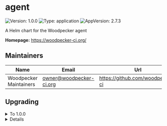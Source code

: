 # agent

![Version: 1.0.0](https://img.shields.io/badge/Version-1.0.0-informational?style=flat-square) ![Type: application](https://img.shields.io/badge/Type-application-informational?style=flat-square) ![AppVersion: 2.7.3](https://img.shields.io/badge/AppVersion-2.7.3-informational?style=flat-square)

A Helm chart for the Woodpecker agent

**Homepage:** <https://woodpecker-ci.org/>

## Maintainers

| Name                   | Email                     | Url                                |
| ---------------------- | ------------------------- | ---------------------------------- |
| Woodpecker Maintainers | <owner@woodpecker-ci.org> | <https://github.com/woodpecker-ci> |

## Upgrading

<details>

<summary>To 1.0.0</summary>

- If you have injected/defined the env var `WOODPECKER_AGENT_SECRET` manually, you need to decide whether you want to continue doing so (if yes, set `mapAgentSecret: false`) or if you want to make use of the new `mapAgentSecret: true` option (new default). This option maps an existing k8s secret in the same namespace into the statefulset.

</details>

<details>

## Values

| Key                                         | Type   | Default                           | Description                                                                                                                                                                                                                                                                                                                              |
| ------------------------------------------- | ------ | --------------------------------- | ---------------------------------------------------------------------------------------------------------------------------------------------------------------------------------------------------------------------------------------------------------------------------------------------------------------------------------------- |
| affinity                                    | object | `{}`                              | Specifies the affinity                                                                                                                                                                                                                                                                                                                   |
| args                                        | list   | `[]`                              | Defines a custom args to start the container                                                                                                                                                                                                                                                                                             |
| command                                     | list   | `[]`                              | Defines a custom command to start the container                                                                                                                                                                                                                                                                                          |
| dnsConfig                                   | object | `{}`                              | Overrides the default DNS configuration                                                                                                                                                                                                                                                                                                  |
| env.WOODPECKER_BACKEND                      | string | `"kubernetes"`                    |                                                                                                                                                                                                                                                                                                                                          |
| env.WOODPECKER_BACKEND_K8S_NAMESPACE        | string | `"woodpecker"`                    |                                                                                                                                                                                                                                                                                                                                          |
| env.WOODPECKER_BACKEND_K8S_POD_ANNOTATIONS  | string | `""`                              |                                                                                                                                                                                                                                                                                                                                          |
| env.WOODPECKER_BACKEND_K8S_POD_LABELS       | string | `""`                              |                                                                                                                                                                                                                                                                                                                                          |
| env.WOODPECKER_BACKEND_K8S_STORAGE_CLASS    | string | `""`                              |                                                                                                                                                                                                                                                                                                                                          |
| env.WOODPECKER_BACKEND_K8S_STORAGE_RWX      | bool   | `true`                            |                                                                                                                                                                                                                                                                                                                                          |
| env.WOODPECKER_BACKEND_K8S_VOLUME_SIZE      | string | `"10G"`                           |                                                                                                                                                                                                                                                                                                                                          |
| env.WOODPECKER_CONNECT_RETRY_COUNT          | string | `"1"`                             |                                                                                                                                                                                                                                                                                                                                          |
| env.WOODPECKER_SERVER                       | string | `"woodpecker-server:9000"`        | Add the environment variables for the agent component                                                                                                                                                                                                                                                                                    |
| extraSecretNamesForEnvFrom                  | list   | `[]`                              | Add extra secret that is contains environment variables                                                                                                                                                                                                                                                                                  |
| extraVolumeMounts                           | list   | `[]`                              | Additional volumes that will be attached to the agent container                                                                                                                                                                                                                                                                          |
| extraVolumes                                | list   | `[]`                              | Additional volumes that can be mounted in containers                                                                                                                                                                                                                                                                                     |
| fullnameOverride                            | string | `""`                              | Overrides the full name of the chart of the agent component                                                                                                                                                                                                                                                                              |
| image.pullPolicy                            | string | `"IfNotPresent"`                  | The pull policy for the image                                                                                                                                                                                                                                                                                                            |
| image.registry                              | string | `"docker.io"`                     | The image registry                                                                                                                                                                                                                                                                                                                       |
| image.repository                            | string | `"woodpeckerci/woodpecker-agent"` | The image repository                                                                                                                                                                                                                                                                                                                     |
| image.tag                                   | string | `""`                              | Overrides the image tag whose default is the chart appVersion.                                                                                                                                                                                                                                                                           |
| imagePullSecrets                            | list   | `[]`                              | The image pull secrets                                                                                                                                                                                                                                                                                                                   |
| initContainers                              | list   | `[]`                              | Add additional init containers to the pod (evaluated as a template)                                                                                                                                                                                                                                                                      |
| mapAgentSecret                              | bool   | `true`                            |                                                                                                                                                                                                                                                                                                                                          |
| nameOverride                                | string | `""`                              | Overrides the name of the chart of the agent component                                                                                                                                                                                                                                                                                   |
| nodeSelector                                | object | `{}`                              | Specifies the labels of the nodes that the agent component must be running                                                                                                                                                                                                                                                               |
| persistence.accessModes                     | list   | `["ReadWriteOnce"]`               | Defines the access mode of the persistent volume                                                                                                                                                                                                                                                                                         |
| persistence.enabled                         | bool   | `true`                            | Enable the creation of the persistent volume                                                                                                                                                                                                                                                                                             |
| persistence.existingClaim                   | string | `nil`                             | Defines an existing claim to use                                                                                                                                                                                                                                                                                                         |
| persistence.mountPath                       | string | `"/etc/woodpecker"`               | Defines the path where the volume should be mounted                                                                                                                                                                                                                                                                                      |
| persistence.size                            | string | `"1Gi"`                           | Defines the size of the persistent volume                                                                                                                                                                                                                                                                                                |
| persistence.storageClass                    | string | `""`                              | Defines the storageClass of the persistent volume                                                                                                                                                                                                                                                                                        |
| podAnnotations                              | object | `{}`                              | Add pod annotations for the agent component                                                                                                                                                                                                                                                                                              |
| podSecurityContext                          | object | `{}`                              | Add pod security context                                                                                                                                                                                                                                                                                                                 |
| replicaCount                                | int    | `2`                               | The number of replicas for the deployment                                                                                                                                                                                                                                                                                                |
| resources                                   | object | `{}`                              | Specifies the resources for the agent component                                                                                                                                                                                                                                                                                          |
| secrets                                     | list   | `[]`                              | Create an agent secret                                                                                                                                                                                                                                                                                                                   |
| securityContext                             | object | `{}`                              | Add security context                                                                                                                                                                                                                                                                                                                     |
| serviceAccount.annotations                  | object | `{}`                              | Annotations to add to the service account                                                                                                                                                                                                                                                                                                |
| serviceAccount.create                       | bool   | `true`                            | Specifies whether a service account should be created (also see RBAC subsection)                                                                                                                                                                                                                                                         |
| serviceAccount.name                         | string | `""`                              | The name of the service account to use. If not set and create is true, a name is generated using the fullname template                                                                                                                                                                                                                   |
| serviceAccount.rbac.create                  | bool   | `true`                            | If your cluster has RBAC enabled and you're using the Kubernetes agent- backend you'll need this. (this is true for almost all production clusters) only change this if you have a non CNCF compliant cluster, missing the RBAC endpoints the Role and RoleBinding are only created if serviceAccount.create is also true                |
| serviceAccount.rbac.role.annotations        | object | `{}`                              |                                                                                                                                                                                                                                                                                                                                          |
| serviceAccount.rbac.role.labels             | object | `{}`                              |                                                                                                                                                                                                                                                                                                                                          |
| serviceAccount.rbac.roleBinding.annotations | object | `{}`                              |                                                                                                                                                                                                                                                                                                                                          |
| serviceAccount.rbac.roleBinding.labels      | object | `{}`                              |                                                                                                                                                                                                                                                                                                                                          |
| tolerations                                 | list   | `[]`                              | Specifies the tolerations                                                                                                                                                                                                                                                                                                                |
| topologySpreadConstraints                   | list   | `[]`                              | Using topology spread constraints, you can ensure that there is at least one agent pod for each topology zone, e.g. one per arch for multi-architecture clusters or one for each region for geographically distributed cloud-hosted clusters. Ref: <https://kubernetes.io/docs/concepts/workloads/pods/pod-topology-spread-constraints/> |
